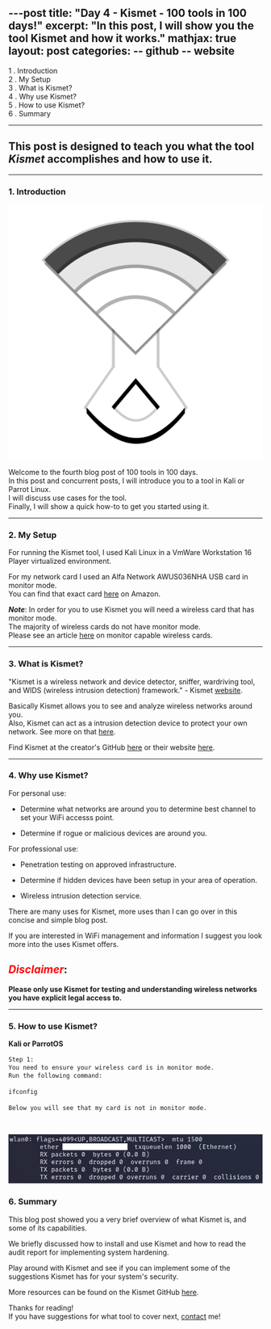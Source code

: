 ---post
title:  "Day 4 - Kismet - 100 tools in 100 days!"
excerpt: "In this post, I will show you the tool Kismet and how it works."
mathjax: true
layout: post
categories:
    -- github
    -- website
---

1 . Introduction
<br>
2 . My Setup
<br>
3 . What is Kismet?
<br>
4 . Why use Kismet?
<br>
5 . How to use Kismet?
<br>
6 . Summary

---

## This post is designed to teach you what the tool *Kismet* accomplishes and how to use it.

---

### 1. **Introduction**

![](https://raw.githubusercontent.com/matthewomccorkle/matthewomccorkle.github.io/master/_posts/assets/100%20tools/kismet/kismet1.png)

Welcome to the fourth blog post of 100 tools in 100 days.<br> 
In this post and concurrent posts, I will introduce you to a tool in Kali or Parrot Linux. <br>
I will discuss use cases for the tool.<br> 
Finally, I will show a quick how-to to get you started using it. 

---

### 2. **My Setup**

For running the Kismet tool, I used Kali Linux in a VmWare Workstation 16 Player virtualized environment. 

For my network card I used an Alfa Network AWUS036NHA USB card in monitor mode.<br> 
You can find that exact card [here](https://www.amazon.com/Alfa-AWUS036NHA-Wireless-USB-Adaptor/dp/B004Y6MIXS) on Amazon.

***Note***: In order for you to use Kismet you will need a wireless card that has monitor mode. <br>
The majority of wireless cards do not have monitor mode. 
<br>Please see an article [here](https://deviwiki.com/wiki/List_of_Wireless_Adapters_That_Support_Monitor_Mode_and_Packet_Injection) on monitor capable wireless cards.

---

### 3. **What is Kismet?**

"Kismet is a wireless network and device detector, sniffer, wardriving tool, and WIDS (wireless intrusion detection) framework." - Kismet [website](https://www.kismetwireless.net/).

Basically Kismet allows you to see and analyze wireless networks around you.<br>
Also, Kismet can act as a intrusion detection device to protect your own network. See more on that [here](https://www.freecodecamp.org/news/wireless-security-using-raspberry-pi-4-kismet-and-python/).

Find Kismet at the creator's GitHub [here](https://github.com/kismetwireless/kismet) or their website [here](https://www.kismetwireless.net/).

---

### 4. **Why use Kismet?**

For personal use:

- Determine what networks are around you to determine best channel to set your WiFi accesss point.

- Determine if rogue or malicious devices are around you.

For professional use:

- Penetration testing on approved infrastructure.

- Determine if hidden devices have been setup in your area of operation.

- Wireless intrusion detection service.

There are many uses for Kismet, more uses than I can go over in this concise and simple blog post.

If you are interested in WiFi management and information I suggest you look more into the uses Kismet offers. 

## <span style="color:red">***Disclaimer***</span>:<br>
**Please only use Kismet for testing and understanding wireless networks you have explicit legal access to.**

---

### 5. **How to use Kismet?**

**Kali or ParrotOS**
    
    Step 1: 
    You need to ensure your wireless card is in monitor mode.
    Run the following command:

    ifconfig

    Below you will see that my card is not in monitor mode.
<br>

![](https://raw.githubusercontent.com/matthewomccorkle/matthewomccorkle.github.io/master/_posts/assets/100%20tools/kismet/kismet2.png)


### 6. **Summary**

This blog post showed you a very brief overview of what Kismet is, and some of its capabilities.

We briefly discussed how to install and use Kismet and how to read the audit report for implementing system hardening. 

Play around with Kismet and see if you can implement some of the suggestions Kismet has for your system's security. 

More resources can be found on the Kismet GitHub [here](https://github.com/CISOfy/Kismet).<br>

Thanks for reading!<br>
If you have suggestions for what tool to cover next, [contact](mailto:matthew.o.mccorkle@gmail.com) me!